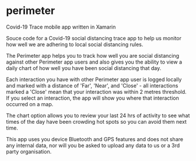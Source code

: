 # perimeter
Covid-19 Trace mobile app written in Xamarin

Souce code for a Covid-19 social distancing trace app to help us monitor how well we are adhering to local social distancing rules.

The Perimeter app helps you to track how well you are social distancing against other Perimeter app users and also gives you the ability to view a daily chart of how well you have been social distancing that day.

Each interaction you have with other Perimeter app user is logged locally and marked with a distance of 'Far', 'Near', and 'Close' - all interactions marked a 'Close' mean that  your interaction was within 2 metres threshold.  If you select an interaction, the app will show you where that interaction occurred on a map.

The chart option allows you to review your last 24 hrs of activity to see what times of the day have been crowding hot spots so you can avoid them next time.

This app uses you device Bluetooth and GPS features and does not share any internal data, nor will you be asked to upload any data to us or a 3rd party organisation.



